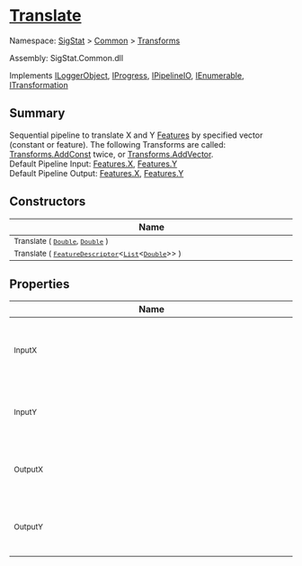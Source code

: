 # [Translate](./Translate.md)

Namespace: [SigStat]() > [Common](./../README.md) > [Transforms](./README.md)

Assembly: SigStat.Common.dll

Implements [ILoggerObject](./../ILoggerObject.md), [IProgress](./../Helpers/IProgress.md), [IPipelineIO](./../Pipeline/IPipelineIO.md), [IEnumerable](https://docs.microsoft.com/en-us/dotnet/api/System.Collections.IEnumerable), [ITransformation](./../ITransformation.md)

## Summary
Sequential pipeline to translate X and Y [Features](https://github.com/hargitomi97/sigstat/blob/master/docs/md/SigStat/Common/Features.md) by specified vector (constant or feature).  The following Transforms are called: [Transforms.AddConst](https://github.com/hargitomi97/sigstat/blob/master/docs/md/SigStat/Common/Transforms/AddConst.md) twice, or [Transforms.AddVector](https://github.com/hargitomi97/sigstat/blob/master/docs/md/SigStat/Common/Transforms/AddVector.md).  <br>Default Pipeline Input: [Features.X](https://github.com/hargitomi97/sigstat/blob/master/docs/md/SigStat/Common/Features.md), [Features.Y](https://github.com/hargitomi97/sigstat/blob/master/docs/md/SigStat/Common/Features.md)<br>Default Pipeline Output: [Features.X](https://github.com/hargitomi97/sigstat/blob/master/docs/md/SigStat/Common/Features.md), [Features.Y](https://github.com/hargitomi97/sigstat/blob/master/docs/md/SigStat/Common/Features.md)

## Constructors

| Name | Summary | 
| --- | --- | 
| <div style="width:490px"><sub>Translate ( [`Double`](https://docs.microsoft.com/en-us/dotnet/api/System.Double), [`Double`](https://docs.microsoft.com/en-us/dotnet/api/System.Double) )</sub></div>| <sub></sub></div>| <br>
| <div style="width:490px"><sub>Translate ( [`FeatureDescriptor`](./../FeatureDescriptor-1.md)\<[`List`](https://docs.microsoft.com/en-us/dotnet/api/System.Collections.Generic.List-1)\<[`Double`](https://docs.microsoft.com/en-us/dotnet/api/System.Double)>> )</sub></div>| <sub></sub></div>| <br>


## Properties

| Name | Summary | 
| --- | --- | 
| <div style="width:490px"><sub>InputX</sub></div>| <sub>The feature representing the horizontal coordinates of an online signature</sub></div>| <br>
| <div style="width:490px"><sub>InputY</sub></div>| <sub>The feature representing the vertical coordinates of an online signature</sub></div>| <br>
| <div style="width:490px"><sub>OutputX</sub></div>| <sub>Target feature for storing the transformed horizontal coordinates</sub></div>| <br>
| <div style="width:490px"><sub>OutputY</sub></div>| <sub>Target feature for storing the transformed vertical coordinates</sub></div>| <br>


